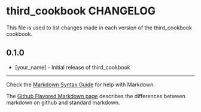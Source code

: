 # third_cookbook CHANGELOG

This file is used to list changes made in each version of the third_cookbook cookbook.

## 0.1.0
- [your_name] - Initial release of third_cookbook

- - -
Check the [Markdown Syntax Guide](http://daringfireball.net/projects/markdown/syntax) for help with Markdown.

The [Github Flavored Markdown page](http://github.github.com/github-flavored-markdown/) describes the differences between markdown on github and standard markdown.
